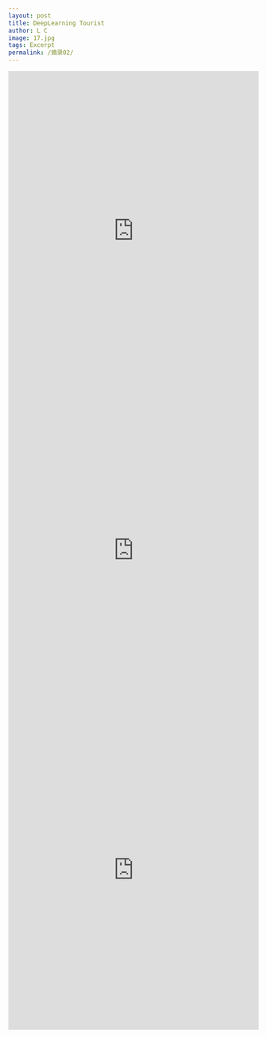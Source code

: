 ```yaml
---
layout: post
title: DeepLearning Tourist
author: L C
image: 17.jpg
tags: Excerpt
permalink: /摘录02/
---
```

<center>
<iframe src="https://drive.google.com/viewerng/
viewer?embedded=true&url=https://github.com/banklz/banklz.github.io/raw/master/vedio/Neural%20Networks%20and%20Deep%20Learning.pdf" frameborder="0" width="100%" height=642>
<object data="/vedio/Neural Networks and Deep Learning.pdf" width="100%" height="100%" type="application/pdf"></object>
</iframe>

<br>
<iframe src="https://github.com/banklz/banklz.github.io/raw/master/vedio/Coursera%201.pdf" frameborder="0" width="100%" height=642>
<object data="/vedio/Course1.pdf" width="100%" height="100%" type="application/pdf"></object>
</iframe>
<br>
<iframe src="https://github.com/banklz/banklz.github.io/raw/master/vedio/Coursera%202.pdf" frameborder="0" width="100%" height=642>
<object data="/vedio/Course2.pdf" width="100%" height="100%" type="application/pdf"></object>
</iframe>

